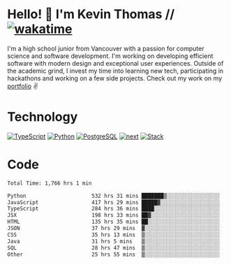 # Hello! 👋 I'm Kevin Thomas // [![wakatime](https://wakatime.com/badge/user/e9d16d74-e01d-4a37-8086-9257e0bde1c2.svg?style=flat-square)](https://wakatime.com/@e9d16d74-e01d-4a37-8086-9257e0bde1c2)

I'm a high school junior from Vancouver with a passion for computer science and software development. I'm working on developing efficient software with modern design and exceptional user experiences. Outside of the academic grind, I invest my time into learning new tech, participating in hackathons and working on a few side projects. Check out my work on my [portfolio](https://kevinjosethomas.com/) ✌️

# Technology
[![TypeScript](https://github.com/kevinjosethomas/kevinjosethomas/assets/46242684/444b2e5d-659f-41f5-81fe-3abafb75cb6c)](https://kevinjosethomas.com/stack)
[![Python](https://github.com/kevinjosethomas/kevinjosethomas/assets/46242684/34a174c4-54db-4c4e-9842-2324d47cb043)](https://kevinjosethomas.com/stack)
[![PostgreSQL](https://github.com/kevinjosethomas/kevinjosethomas/assets/46242684/46d6de1c-c483-4dc7-ab3a-87763af6fc78)](https://kevinjosethomas.com/stack)
[![next](https://github.com/kevinjosethomas/kevinjosethomas/assets/46242684/bc46bae5-1ad9-42a7-b7a2-427cbde7c994)](https://kevinjosethomas.com/stack)
[![Stack](https://github.com/kevinjosethomas/kevinjosethomas/assets/46242684/0b9b7eeb-8cce-4a56-bffd-3131dd4dd88c)](https://kevinjosethomas.com/stack)




# Code
<!--START_SECTION:waka-->

```txt
Total Time: 1,766 hrs 1 min

Python                     532 hrs 31 mins ███████▒░░░░░░░░░░░░░░░░░   29.72 %
JavaScript                 417 hrs 29 mins █████▓░░░░░░░░░░░░░░░░░░░   23.30 %
TypeScript                 284 hrs 36 mins ████░░░░░░░░░░░░░░░░░░░░░   15.88 %
JSX                        198 hrs 33 mins ██▓░░░░░░░░░░░░░░░░░░░░░░   11.08 %
HTML                       135 hrs 35 mins ██░░░░░░░░░░░░░░░░░░░░░░░   07.57 %
JSON                       37 hrs 29 mins  ▓░░░░░░░░░░░░░░░░░░░░░░░░   02.09 %
CSS                        35 hrs 13 mins  ▒░░░░░░░░░░░░░░░░░░░░░░░░   01.97 %
Java                       31 hrs 5 mins   ▒░░░░░░░░░░░░░░░░░░░░░░░░   01.73 %
SQL                        28 hrs 47 mins  ▒░░░░░░░░░░░░░░░░░░░░░░░░   01.61 %
Other                      25 hrs 55 mins  ▒░░░░░░░░░░░░░░░░░░░░░░░░   01.45 %
```

<!--END_SECTION:waka-->
